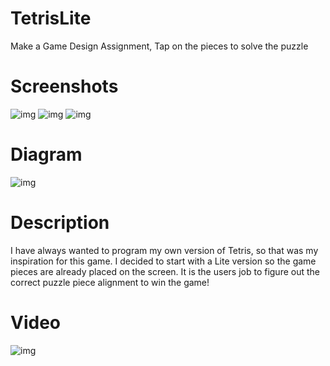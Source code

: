 # TetrisLite

Make a Game Design Assignment, Tap on the pieces to solve the puzzle 

# Screenshots

![img](https://i.imgur.com/t2gMbjrl.png)
![img](https://i.imgur.com/e5l1Fd5l.png)
![img](https://i.imgur.com/5teYPEwl.png)

# Diagram 

![img](https://i.imgur.com/rDzZtRk.jpg)

# Description

I have always wanted to program my own version of Tetris, so that was my inspiration for this game. I decided to start with a Lite version so the game pieces are already placed on the screen. It is the users job to figure out the correct puzzle piece alignment to win the game! 

# Video

![img](https://media.giphy.com/media/dB0hBeUHmFFbKNGNRE/giphy.gif)
